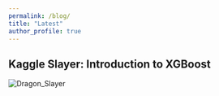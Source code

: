 ```yaml
---
permalink: /blog/
title: "Latest"
author_profile: true
---
```


## Kaggle Slayer: Introduction to XGBoost

![Dragon_Slayer](./Downloads/dragon_slayer.jpeg)
